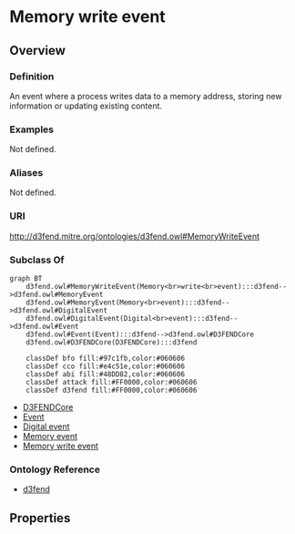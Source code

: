 # Memory write event

## Overview

### Definition
An event where a process writes data to a memory address, storing new information or updating existing content.

### Examples
Not defined.

### Aliases
Not defined.

### URI
http://d3fend.mitre.org/ontologies/d3fend.owl#MemoryWriteEvent

### Subclass Of
```mermaid
graph BT
    d3fend.owl#MemoryWriteEvent(Memory<br>write<br>event):::d3fend-->d3fend.owl#MemoryEvent
    d3fend.owl#MemoryEvent(Memory<br>event):::d3fend-->d3fend.owl#DigitalEvent
    d3fend.owl#DigitalEvent(Digital<br>event):::d3fend-->d3fend.owl#Event
    d3fend.owl#Event(Event):::d3fend-->d3fend.owl#D3FENDCore
    d3fend.owl#D3FENDCore(D3FENDCore):::d3fend
    
    classDef bfo fill:#97c1fb,color:#060606
    classDef cco fill:#e4c51e,color:#060606
    classDef abi fill:#48DD82,color:#060606
    classDef attack fill:#FF0000,color:#060606
    classDef d3fend fill:#FF0000,color:#060606
```

- [D3FENDCore](/docs/ontology/reference/model/D3FENDCore/D3FENDCore.md)
- [Event](/docs/ontology/reference/model/D3FENDCore/Event/Event.md)
- [Digital event](/docs/ontology/reference/model/D3FENDCore/Event/Digital%20event/Digital%20event.md)
- [Memory event](/docs/ontology/reference/model/D3FENDCore/Event/Digital%20event/Memory%20event/Memory%20event.md)
- [Memory write event](/docs/ontology/reference/model/D3FENDCore/Event/Digital%20event/Memory%20event/Memory%20write%20event/Memory%20write%20event.md)


### Ontology Reference
- [d3fend](http://d3fend.mitre.org/ontologies/d3fend.owl#)

## Properties
